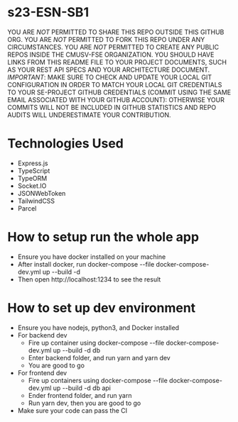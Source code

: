 # s23-ESN-SB1

YOU ARE *NOT* PERMITTED TO SHARE THIS REPO OUTSIDE THIS GITHUB ORG. YOU ARE *NOT* PERMITTED TO FORK THIS REPO UNDER ANY CIRCUMSTANCES. YOU ARE *NOT* PERMITTED TO CREATE ANY PUBLIC REPOS INSIDE THE CMUSV-FSE ORGANIZATION.  YOU SHOULD HAVE LINKS FROM THIS README FILE TO YOUR PROJECT DOCUMENTS, SUCH AS YOUR REST API SPECS AND YOUR ARCHITECTURE DOCUMENT. *IMPORTANT*: MAKE SURE TO CHECK AND UPDATE YOUR LOCAL GIT CONFIGURATION IN ORDER TO MATCH YOUR LOCAL GIT CREDENTIALS TO YOUR SE-PROJECT GITHUB CREDENTIALS (COMMIT USING THE SAME EMAIL ASSOCIATED WITH YOUR GITHUB ACCOUNT): OTHERWISE YOUR COMMITS WILL NOT BE INCLUDED IN GITHUB STATISTICS AND REPO AUDITS WILL UNDERESTIMATE YOUR CONTRIBUTION. 

# Technologies Used
* Express.js
* TypeScript
* TypeORM
* Socket.IO
* JSONWebToken
* TailwindCSS
* Parcel
# How to setup run the whole app
* Ensure you have docker installed on your machine
* After install docker, run docker-compose --file docker-compose-dev.yml up --build -d
* Then open http://localhost:1234 to see the result


# How to set up dev environment
* Ensure you have nodejs, python3, and Docker installed
* For backend dev
  * Fire up container using docker-compose --file docker-compose-dev.yml up --build -d db
  * Enter backend folder, and run yarn and yarn dev
  * You are good to go
* For frontend dev
  * Fire up containers using docker-compose --file docker-compose-dev.yml up --build -d db api
  * Ender frontend folder, and run yarn
  * Run yarn dev, then you are good to go
* Make sure your code can pass the CI
